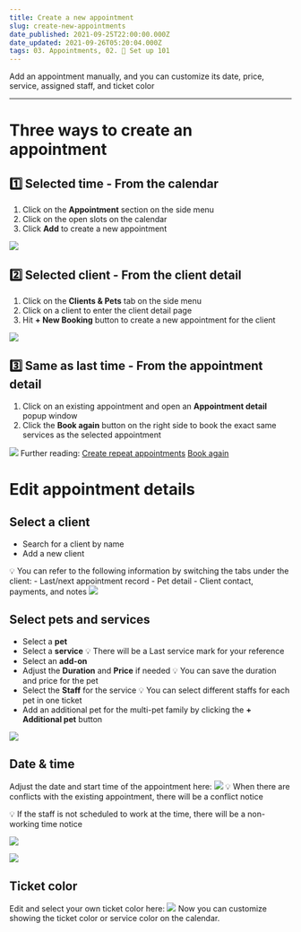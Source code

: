 ```yaml
---
title: Create a new appointment
slug: create-new-appointments
date_published: 2021-09-25T22:00:00.000Z
date_updated: 2021-09-26T05:20:04.000Z
tags: 03. Appointments, 02. 🌟 Set up 101
---
```


Add an appointment manually, and you can customize its date, price, service, assigned staff, and ticket color

---

# Three ways to create an appointment

## 1️⃣ Selected time - From the calendar

1. Click on the **Appointment** section on the side menu
2. Click on the open slots on the calendar
3. Click **Add** to create a new appointment

![](__GHOST_URL__/content/images/2021/06/new_appointment_-_calendar.gif)
## 2️⃣ Selected client - From the client detail

1. Click on the **Clients & Pets** tab on the side menu
2. Click on a client to enter the client detail page
3. Hit **+ New Booking** button to create a new appointment for the client

![](__GHOST_URL__/content/images/2021/06/new_appointment_-_client.png)
## 3️⃣ Same as last time - From the appointment detail

1. Click on an existing appointment and open an **Appointment detail** popup window
2. Click the **Book again** button on the right side to book the exact same services as the selected appointment

![](__GHOST_URL__/content/images/2021/06/new_appointment_-_book_again.gif)
Further reading:
[Create repeat appointments](__GHOST_URL__/book-repeat-appointments/)
[Book again](__GHOST_URL__/book-again/)

# Edit appointment details

## Select a client

- Search for a client by name
- Add a new client

💡 You can refer to the following information by switching the tabs under the client: - Last/next appointment record - Pet detail - Client contact, payments, and notes
![](__GHOST_URL__/content/images/2021/06/Select_client-1.gif)
## Select pets and services

- Select a **pet**
- Select a **service**
💡 There will be a Last service mark for your reference
- Select an **add-on**
- Adjust the **Duration** and **Price** if needed
💡 You can save the duration and price for the pet
- Select the **Staff** for the service
💡 You can select different staffs for each pet in one ticket
- Add an additional pet for the multi-pet family by clicking the **+ Additional pet** button

![](__GHOST_URL__/content/images/2021/06/Select_petservices.gif)
## Date & time

Adjust the date and start time of the appointment here:
![](__GHOST_URL__/content/images/2021/06/select-date---time-1.png)
💡 When there are conflicts with the existing appointment, there will be a conflict notice

💡 If the staff is not scheduled to work at the time, there will be a non-working time notice

![](__GHOST_URL__/content/images/2021/06/Screen_Shot_2021-01-14_at_5.07.12_PM.png)

![](__GHOST_URL__/content/images/2021/06/Screen_Shot_2021-01-14_at_5.08.15_PM-1.png)

## Ticket color

Edit and select your own ticket color here:
![](__GHOST_URL__/content/images/2021/06/Screen_Shot_2021-01-14_at_5.28.07_PM-1.png)
Now you can customize showing the ticket color or service color on the calendar.
